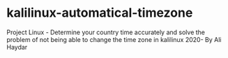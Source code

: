 # kalilinux-automatical-timezone
Project Linux - Determine your country time accurately and solve the problem of not being able to change the time zone  in kalilinux 2020- By Ali Haydar

